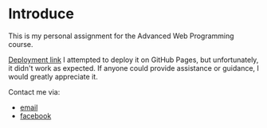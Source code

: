 # Introduce
This is my personal assignment for the Advanced Web Programming course.

[Deployment link](https://tic-tac-toe-21120262.netlify.app/)
I attempted to deploy it on GitHub Pages, but unfortunately, it didn't work as expected. If anyone could provide assistance or guidance, I would greatly appreciate it.

Contact me via:
  - [email](huukhangtc@gmail.com)
  - [facebook](https://www.facebook.com/sabochee/)